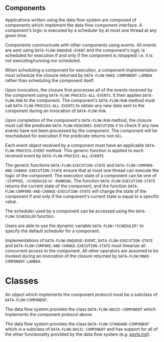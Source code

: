 Components
----------

Applications written using the data flow system are composed of
components which implement the data flow component interface. A
component's logic is executed by a scheduler by at most one thread at
any given time.

Components communicate with other components using events. All events
are sent using `DATA-FLOW:ENQUEUE-EVENT` and the component's logic is
scheduled for execution if and only if the component is /stopped/
i.e. it is not executing/running nor scheduled.

When scheduling a component for execution, a component implementation
must schedule the closure returned by
`DATA-FLOW:MAKE-COMPONENT-LAMBDA` rather than scheduling the component
itself.

Upon invocation, the closure first processes all of the events
received by the component using `DATA-FLOW:PROCESS-ALL-EVENTS`. It
then applies `DATA-FLOW:RUN` to the component. The component's
`DATA-FLOW:RUN` method must call `DATA-FLOW:PROCESS-ALL-EVENTS` to
obtain any new data sent to the component during an invocation of
`DATA-FLOW:RUN`.

Upon completion of the component's `DATA-FLOW:RUN` method, the closure
must call the predicate `DATA-FLOW:REQUIRES-EXECUTION-P` to check if
any new events have not been processed by the component. The component
will be rescheduled for execution if the predicate returns non `NIL`.

Each event object received by a component must have an applicable
`DATA-FLOW:PROCESS-EVENT` method. This generic function is applied to
each received event by `DATA-FLOW:PROCESS-ALL-EVENTS`

The generic functions `DATA-FLOW:EXECUTION-STATE` and
`DATA-FLOW:COMPARE-AND-CHANGE-EXECUTION-STATE` ensure that at most one
thread can execute the logic of the component. The execution state of
a component can be one of `:STOPPED`, `:SCHEDULED` or `:RUNNING`. The
function `DATA-FLOW:EXECUTION-STATE` returns the current state of the
component, and the function
`DATA-FLOW:COMPARE-AND-CHANGE-EXECUTION-STATE` will change the state
of the component if and only if the component's current state is equal
to a specific value.

The scheduler used by a component can be accessed using the
`DATA-FLOW:SCHEDULER` function.

Users are able to use the dynamic variable `DATA-FLOW:*SCHEDULER*` to
specify the default scheduler for a component.

Implementations of `DATA-FLOW:ENQUEUE-EVENT`,
`DATA-FLOW:EXECUTION-STATE` and
`DATA-FLOW:COMPARE-AND-CHANGE-EXECUTION-STATE` must linearize all
concurrent access to the component. All other operators are assumed to
be invoked during an invocation of the closure returned by
`DATA-FLOW:MAKE-COMPONENT-LAMBDA`.

# Classes
An object which implements the component protocol must be a subclass
of `DATA-FLOW:COMPONENT`.

The data flow system provides the class `DATA-FLOW:BASIC-COMPONENT`
which implements the component protocol above.

The data flow system provides the class `DATA-FLOW:STANDARD-COMPONENT`
which is a subclass of `DATA-FLOW:BASIC-COMPONENT` and has support for
all of the other functionality provided by the data flow system
(e.g. [ports.md](ports)).
